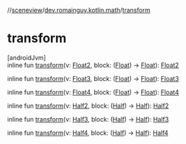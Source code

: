//[sceneview](../../index.md)/[dev.romainguy.kotlin.math](index.md)/[transform](transform.md)

# transform

[androidJvm]\
inline fun [transform](transform.md)(v: [Float2](-float2/index.md), block: ([Float](https://kotlinlang.org/api/latest/jvm/stdlib/kotlin/-float/index.html)) -&gt; [Float](https://kotlinlang.org/api/latest/jvm/stdlib/kotlin/-float/index.html)): [Float2](-float2/index.md)

inline fun [transform](transform.md)(v: [Float3](-float3/index.md), block: ([Float](https://kotlinlang.org/api/latest/jvm/stdlib/kotlin/-float/index.html)) -&gt; [Float](https://kotlinlang.org/api/latest/jvm/stdlib/kotlin/-float/index.html)): [Float3](-float3/index.md)

inline fun [transform](transform.md)(v: [Float4](-float4/index.md), block: ([Float](https://kotlinlang.org/api/latest/jvm/stdlib/kotlin/-float/index.html)) -&gt; [Float](https://kotlinlang.org/api/latest/jvm/stdlib/kotlin/-float/index.html)): [Float4](-float4/index.md)

inline fun [transform](transform.md)(v: [Half2](-half2/index.md), block: ([Half](-half/index.md)) -&gt; [Half](-half/index.md)): [Half2](-half2/index.md)

inline fun [transform](transform.md)(v: [Half3](-half3/index.md), block: ([Half](-half/index.md)) -&gt; [Half](-half/index.md)): [Half3](-half3/index.md)

inline fun [transform](transform.md)(v: [Half4](-half4/index.md), block: ([Half](-half/index.md)) -&gt; [Half](-half/index.md)): [Half4](-half4/index.md)
